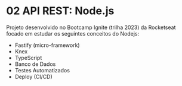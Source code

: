# 02 API REST: Node.js

Projeto desenvolvido no Bootcamp Ignite (trilha 2023) da Rocketseat focado em estudar os seguintes conceitos do Nodejs:

- Fastify (micro-framework)
- Knex
- TypeScript
- Banco de Dados
- Testes Automatizados
- Deploy (CI/CD)